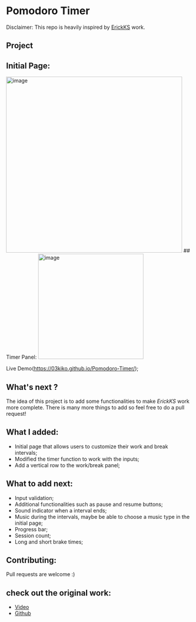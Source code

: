 # Pomodoro Timer
Disclaimer: This repo is heavily inspired by [ErickKS](https://github.com/ErickKS/pomodoro-timer) work.

## Project
## Initial Page:
 <img width="478" alt="image" src="https://user-images.githubusercontent.com/113793178/218610709-3af8bb61-bbe1-4ab3-bb97-b241c694e29c.png">
## Timer Panel:
 <img width="286" alt="image" src="https://user-images.githubusercontent.com/113793178/218611006-93c60d96-d5f5-4ad7-b6b3-0cb53dc2029c.png">

Live Demo(https://03kiko.github.io/Pomodoro-Timer/);

## What's next ?
The idea of this project is to add some functionalities to make *ErickKS* work more complete.
There is many more things to add so feel free to do a pull request!

## What I added:
- Initial page that allows users to customize their work and break intervals;
- Modified the timer function to work with the inputs;
- Add a vertical row to the work/break panel;

## What to add next:
- Input validation;
- Additional functionalities such as pause and resume buttons;
- Sound indicator when a interval ends;
- Music during the intervals, maybe be able to choose a music type in the initial page;
- Progress bar;
- Session count;
- Long and short brake times;    

## Contributing:
Pull requests are welcome :)

## check out the original work:
- [Video](https://bit.ly/3Il5O3p)
- [Github](https://github.com/ErickKS/pomodoro-timer)
